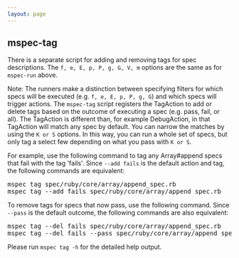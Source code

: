 ```yaml
---
layout: page
---
```


## mspec-tag

There is a separate script for adding and removing tags for spec descriptions.
The <code>f, e, E, p, P, g, G, V, m</code> options are the same as for
`mspec-run` above.

Note: The runners make a distinction between specifying filters for which
specs will be executed (e.g. <code>f, e, E, p, P, g, G</code>) and which specs
will trigger actions. The `mspec-tag` script registers the TagAction to add or
delete tags based on the outcome of executing a spec (e.g. pass, fail, or
all). The TagAction is different than, for example DebugAction, in that
TagAction will match any spec by default. You can narrow the matches by using
the <code>K or S</code> options. In this way, you can run a whole set of
specs, but only tag a select few depending on what you pass with <code>K or
S</code>.

For example, use the following command to tag any Array#append specs that fail
with the tag 'fails'. Since `--add fails` is the default action and tag, the
following commands are equivalent:

<pre>
mspec tag spec/ruby/core/array/append_spec.rb
mspec tag --add fails spec/ruby/core/array/append_spec.rb
</pre>

To remove tags for specs that now pass, use the following command. Since `--pass` is the default outcome, the following commands are also equivalent:

<pre>
mspec tag --del fails spec/ruby/core/array/append_spec.rb
mspec tag --del fails --pass spec/ruby/core/array/append_spec.rb
</pre>

Please run `mspec tag -h` for the detailed help output.
